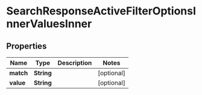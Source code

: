 

# SearchResponseActiveFilterOptionsInnerValuesInner

## Properties

Name | Type | Description | Notes
------------ | ------------- | ------------- | -------------
**match** | **String** |  |  [optional]
**value** | **String** |  |  [optional]




